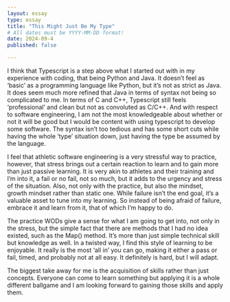 ```yaml
---
layout: essay
type: essay
title: "This Might Just Be My Type"
# All dates must be YYYY-MM-DD format!
date: 2024-09-4
published: false

---
```


  I think that Typescript is a step above what I started out with in my experience with coding, that being Python and Java. It doesn’t feel as ‘basic’ as a programming language like Python, but it’s not as strict as Java. It does seem much more refined that Java in terms of syntax not being so complicated to me. In terms of C and C++, Typescript still feels ‘professional’ and clean but not as convoluted as C/C++. And with respect to software engineering, I am not the most knowledgeable about whether or not it will be good but I would be content with using typescript to develop some software. The syntax isn’t too tedious and has some short cuts while having the whole ‘type’ situation down, just having the type be assumed by the language. 

  I feel that athletic software engineering is a very stressful way to practice, however, that stress brings out a certain reaction to learn and to gain more than just passive learning. It is very akin to athletes and their training and I’m into it, a fail or no fail, not so much, but it adds to the urgency and stress of the situation. Also, not only with the practice, but also the mindset, growth mindset rather than static one. While failure isn’t the end goal, it’s a valuable asset to tune into my learning. So instead of being afraid of failure, embrace it and learn from it, that of which I’m happy to do. 

  The practice WODs give a sense for what I am going to get into, not only in the stress, but the simple fact that there are methods that I had no idea existed, such as the Map() method. It’s more than just simple technical skill but knowledge as well. In a twisted way, I find this style of learning to be enjoyable. It really is the most ‘all in’ you can go, making it either a pass or fail, timed, and probably not at all easy. It definitely is hard, but I will adapt. 

  The biggest take away for me is the acquisition of skills rather than just concepts. Everyone can come to learn something but applying it is a whole different ballgame and I am looking forward to gaining those skills and apply them.
